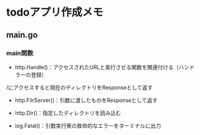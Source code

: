 # todoアプリ作成メモ

## main.go

### main関数

- http.Handle()：アクセスされたURLと実行させる関数を関連付ける（ハンドラーの登録）

/にアクセスすると現在のディレクトリをResponseとして返す

- http.FilrServer()：引数に渡したものをResponseとして返す

- http.Dir()：指定したディレクトリを読み込む

- log.Fatal()：引数実行衆の致命的なエラーをターミナルに出力


